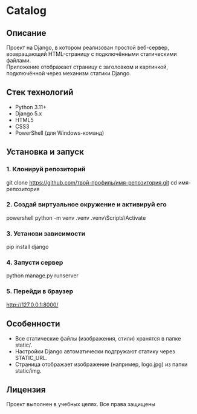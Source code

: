 # Catalog

## Описание

Проект на Django, в котором реализован простой веб-сервер, возвращающий HTML-страницу с подключёнными статическими файлами.  
Приложение отображает страницу с заголовком и картинкой, подключённой через механизм статики Django.

## Стек технологий

- Python 3.11+
- Django 5.x
- HTML5
- CSS3
- PowerShell (для Windows-команд)

## Установка и запуск

### 1. Клонируй репозиторий
git clone https://github.com/твой-профиль/имя-репозитория.git
cd имя-репозитория

### 2. Создай виртуальное окружение и активируй его
powershell
python -m venv .venv
.venv\Scripts\Activate

### 3. Установи зависимости
pip install django

### 4. Запусти сервер
python manage.py runserver

### 5. Перейди в браузер
http://127.0.0.1:8000/

## Особенности

- Все статические файлы (изображения, стили) хранятся в папке static/.
- Настройки Django автоматически подгружают статику через STATIC_URL.
- Страница отображает изображение (например, logo.jpg) из папки static/img.

## Лицензия
Проект выполнен в учебных целях. Все права защищены

